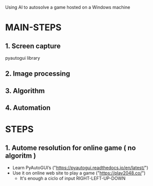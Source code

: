 Using AI to autosolve a game hosted on a Windows machine

# MAIN-STEPS

## 1. Screen capture

pyautogui library

## 2. Image processing

## 3. Algorithm

## 4. Automation




# STEPS

## 1. Autome resolution for online game ( no algoritm )
- Learn PyAutoGUI’s ("https://pyautogui.readthedocs.io/en/latest/")
- Use it on online web site to play a game ("https://play2048.co/")
    - It's enough a ciclo of input RIGHT-LEFT-UP-DOWN

